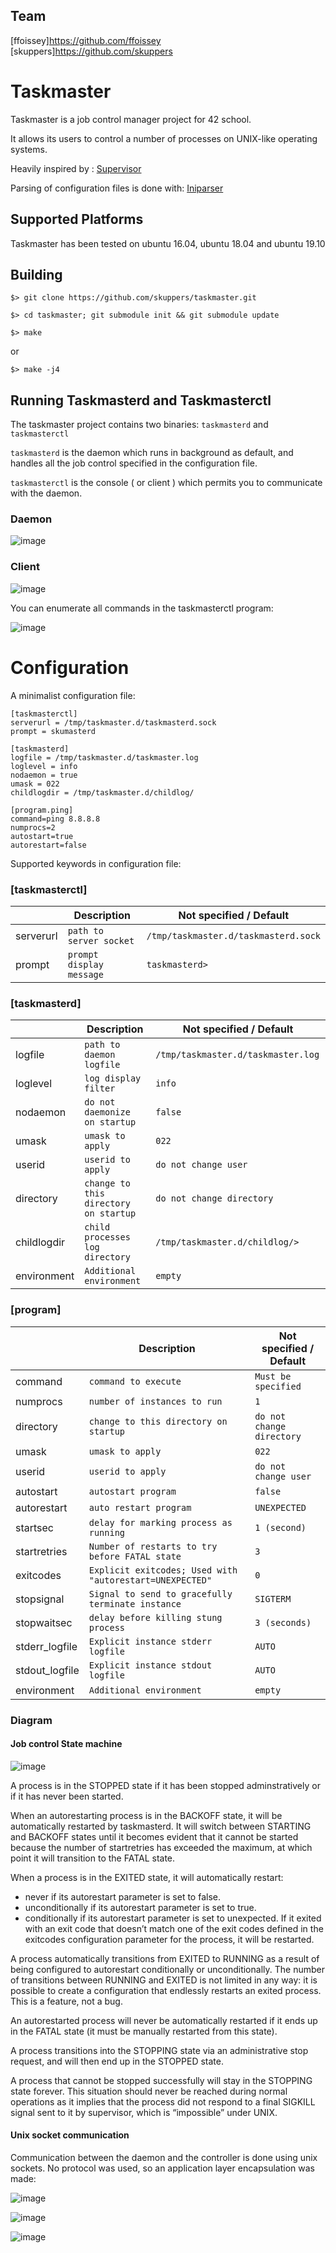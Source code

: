 ## Team
[ffoissey]https://github.com/ffoissey
[skuppers]https://github.com/skuppers

# Taskmaster

Taskmaster is a job control manager project for 42 school.

It allows its users to control a number of processes on UNIX-like operating systems.

Heavily inspired by : [Supervisor](https://github.com/Supervisor/supervisor)

Parsing of configuration files is done with: [Iniparser](https://github.com/ndevilla/iniparser)


## Supported Platforms

Taskmaster has been tested on ubuntu 16.04, ubuntu 18.04 and ubuntu 19.10

## Building

``$> git clone https://github.com/skuppers/taskmaster.git ``

``$> cd taskmaster; git submodule init && git submodule update``

  
   ``$> make``
   
   or
   
   ``$> make -j4``
   
   

## Running Taskmasterd and Taskmasterctl
The taskmaster project contains two binaries: `taskmasterd` and `taskmasterctl`

`taskmasterd` is the daemon which runs in background as default, and handles all the job control specified in the configuration file.

`taskmasterctl` is the console ( or client ) which permits you to communicate with the daemon.

### Daemon
![image](https://user-images.githubusercontent.com/29956389/82141534-ba54d880-9836-11ea-963b-1677c1bfa2e3.png)
### Client
![image](https://user-images.githubusercontent.com/29956389/82141525-aa3cf900-9836-11ea-8cc1-84f002c06569.png)

You can enumerate all commands in the taskmasterctl program:

![image](https://user-images.githubusercontent.com/29956389/82123222-78755500-9798-11ea-992e-509a72d1d8a9.png)


# Configuration

A minimalist configuration file:
```
[taskmasterctl]
serverurl = /tmp/taskmaster.d/taskmasterd.sock
prompt = skumasterd

[taskmasterd]
logfile = /tmp/taskmaster.d/taskmaster.log
loglevel = info
nodaemon = true
umask = 022
childlogdir = /tmp/taskmaster.d/childlog/

[program.ping]
command=ping 8.8.8.8
numprocs=2
autostart=true
autorestart=false
```

Supported keywords in configuration file:
### [taskmasterctl]

|                |Description                          |Not specified / Default                         |
|----------------|-------------------------------|-----------------------------|
|serverurl    |`path to server socket`            |`/tmp/taskmaster.d/taskmasterd.sock`
|prompt          |`prompt display message`            |`taskmasterd>          `  |


### [taskmasterd]
|                |Description                          |Not specified / Default                         |
|----------------|-------------------------------|-----------------------------|
|logfile    |`path to daemon logfile`            |`/tmp/taskmaster.d/taskmaster.log`
|loglevel          |`log display filter`            |`info          `  |
|nodaemon    |`do not daemonize on startup`            |`false`
|umask          |`umask to apply`            |`022          `  |
|userid    |`userid to apply`            |`do not change user`
|directory          |`change to this directory on startup`            |`do not change directory          `  |
|childlogdir          |`child processes log directory`            |`/tmp/taskmaster.d/childlog/>          `  |
|environment          |`Additional environment`	| `empty` |


### [program]
|                |Description                          |Not specified / Default                         |
|----------------|-------------------------------|-----------------------------|
|command    |`command to execute`            |`Must be specified`
|numprocs          |`number of instances to run`            |`1          `  |
|directory    |`change to this directory on startup`            |`do not change directory`
|umask          |`umask to apply`            |`022          `  |
|userid          |`userid to apply`	| `do not change user` |
|autostart    |`autostart program`            |`false`
|autorestart          |`auto restart program`            |`UNEXPECTED          `  |
|startsec          |`delay for marking process as running`            |`1 (second)          `  |
|startretries          |`Number of restarts to try before FATAL state`	| `3` |
|exitcodes          |`Explicit exitcodes; Used with "autorestart=UNEXPECTED"`	| `0` |
|stopsignal          |`Signal to send to gracefully terminate instance`	| `SIGTERM` |
|stopwaitsec          |`delay before killing stung process`	| `3 (seconds)` |
|stderr_logfile          |`Explicit instance stderr logfile`	| `AUTO` |
|stdout_logfile          |`Explicit instance stdout logfile`	| `AUTO` |
|environment          |`Additional environment`	| `empty` |

### Diagram
#### Job control State machine
![image](https://user-images.githubusercontent.com/29956389/82141186-719c2000-9834-11ea-95fb-4c17e7c9036b.png)

A process is in the STOPPED state if it has been stopped adminstratively or if it has never been started.

When an autorestarting process is in the BACKOFF state, it will be automatically restarted by taskmasterd. It will switch between STARTING and BACKOFF states until it becomes evident that it cannot be started because the number of startretries has exceeded the maximum, at which point it will transition to the FATAL state.

When a process is in the EXITED state, it will automatically restart:

- never if its autorestart parameter is set to false.
- unconditionally if its autorestart parameter is set to true.
- conditionally if its autorestart parameter is set to unexpected. If it exited with an exit code that doesn’t match one of the exit codes defined in the exitcodes configuration parameter for the process, it will be restarted.

A process automatically transitions from EXITED to RUNNING as a result of being configured to autorestart conditionally or unconditionally. The number of transitions between RUNNING and EXITED is not limited in any way: it is possible to create a configuration that endlessly restarts an exited process. This is a feature, not a bug.

An autorestarted process will never be automatically restarted if it ends up in the FATAL state (it must be manually restarted from this state).

A process transitions into the STOPPING state via an administrative stop request, and will then end up in the STOPPED state.

A process that cannot be stopped successfully will stay in the STOPPING state forever. This situation should never be reached during normal operations as it implies that the process did not respond to a final SIGKILL signal sent to it by supervisor, which is “impossible” under UNIX.


#### Unix socket communication

Communication between the daemon and the controller is done using unix sockets.
No protocol was used, so an application layer encapsulation was made:

![image](https://user-images.githubusercontent.com/29956389/82141715-fdfc1200-9837-11ea-8200-6bd9b971ae51.png)

![image](https://user-images.githubusercontent.com/29956389/82141789-782c9680-9838-11ea-9dcc-8d5a1d6f8eb1.png)

![image](https://user-images.githubusercontent.com/29956389/82123059-8bd3f080-9797-11ea-8a20-ad15b1051390.png)
